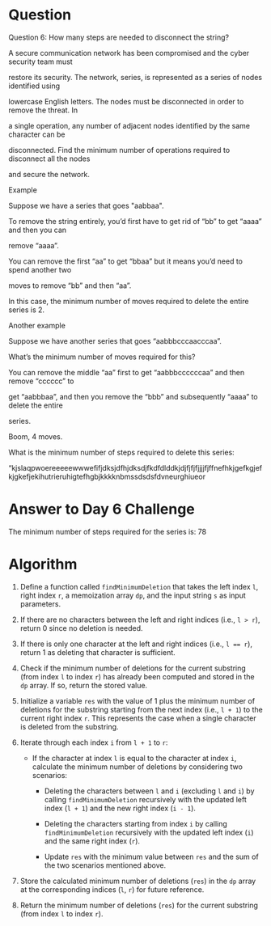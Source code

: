 # Question #

Question 6: How many steps are needed to disconnect the string? 

A secure communication network has been compromised and the cyber security team must

restore its security. The network, series, is represented as a series of nodes identified using

lowercase English letters. The nodes must be disconnected in order to remove the threat. In

a single operation, any number of adjacent nodes identified by the same character can be

disconnected. Find the minimum number of operations required to disconnect all the nodes

and secure the network.

Example

Suppose we have a series that goes "aabbaa".

To remove the string entirely, you’d first have to get rid of “bb” to get “aaaa” and then you can

remove “aaaa”.

You can remove the first “aa” to get “bbaa” but it means you’d need to spend another two

moves to remove “bb” and then “aa”.

In this case, the minimum number of moves required to delete the entire series is 2.

Another example

Suppose we have another series that goes “aabbbcccaacccaa”.

What’s the minimum number of moves required for this?

You can remove the middle “aa” first to get “aabbbccccccaa” and then remove “cccccc” to

get “aabbbaa”, and then you remove the “bbb” and subsequently “aaaa” to delete the entire

series.

Boom, 4 moves.

What is the minimum number of steps required to delete this series:

 “kjslaqpwoereeeeewwwefifjdksjdfhjdksdjfkdfdlddkjdjfjfjfjjjjfjffnefhkjgefkgjefkjgkefjekihutrieruhigtefhgbjkkkknbmssdsdsfdvneurghiueor



# Answer to Day 6 Challenge #

The minimum number of steps required for the series is: 78

# Algorithm #

1. Define a function called `findMinimumDeletion` that takes the left index `l`, right index `r`, a memoization array `dp`, and the input string `s` as input parameters.

2. If there are no characters between the left and right indices (i.e., `l > r`), return 0 since no deletion is needed.

3. If there is only one character at the left and right indices (i.e., `l == r`), return 1 as deleting that character is sufficient.

4. Check if the minimum number of deletions for the current substring (from index `l` to index `r`) has already been computed and stored in the `dp` array. If so, return the stored value.

5. Initialize a variable `res` with the value of 1 plus the minimum number of deletions for the substring starting from the next index (i.e., `l + 1`) to the current right index `r`. This represents the case when a single character is deleted from the substring.

6. Iterate through each index `i` from `l + 1` to `r`:

   - If the character at index `l` is equal to the character at index `i`, calculate the minimum number of deletions by considering two scenarios:

     - Deleting the characters between `l` and `i` (excluding `l` and `i`) by calling `findMinimumDeletion` recursively with the updated left index (`l + 1`) and the new right index (`i - 1`).

     - Deleting the characters starting from index `i` by calling `findMinimumDeletion` recursively with the updated left index (`i`) and the same right index (`r`).

     - Update `res` with the minimum value between `res` and the sum of the two scenarios mentioned above.

7. Store the calculated minimum number of deletions (`res`) in the `dp` array at the corresponding indices (`l`, `r`) for future reference.

8. Return the minimum number of deletions (`res`) for the current substring (from index `l` to index `r`).


